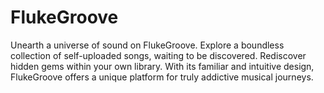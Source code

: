 # FlukeGroove
Unearth a universe of sound on FlukeGroove. Explore a boundless collection of self-uploaded songs, waiting to be discovered. Rediscover hidden gems within your own library. With its familiar and intuitive design, FlukeGroove offers a unique platform for truly addictive musical journeys.
